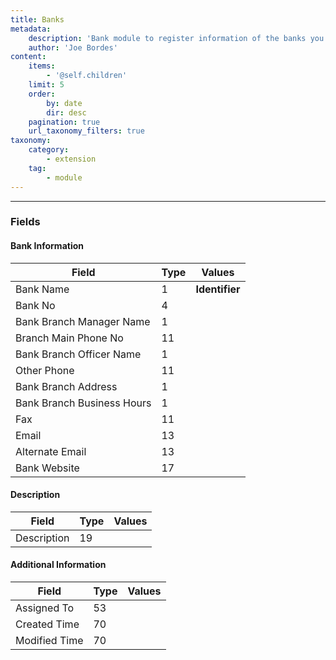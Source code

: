 ```yaml
---
title: Banks
metadata:
    description: 'Bank module to register information of the banks you work with.'
    author: 'Joe Bordes'
content:
    items:
        - '@self.children'
    limit: 5
    order:
        by: date
        dir: desc
    pagination: true
    url_taxonomy_filters: true
taxonomy:
    category:
        - extension
    tag:
        - module
---
```

---

### Fields

#### Bank Information

<table class="table table-striped">
<thead>
<tr class="header">
<th>Field</th>
<th>Type</th>
<th>Values</th>
</tr>
</thead>
<tbody>
<tr>
<td>Bank Name</td>
<td>1</td>
<td><strong>Identifier</strong></td>
</tr>
<tr>
<td>Bank No</td>
<td>4</td>
<td></td>
</tr>
<tr>
<td>Bank Branch Manager Name</td>
<td>1</td>
<td></td>
</tr>
<tr>
<td>Branch Main Phone No</td>
<td>11</td>
<td></td>
</tr>
<tr>
<td>Bank Branch Officer Name</td>
<td>1</td>
<td></td>
</tr>
<tr>
<td>Other Phone</td>
<td>11</td>
<td></td>
</tr>
<tr>
<td>Bank Branch Address</td>
<td>1</td>
<td></td>
</tr>
<tr>
<td>Bank Branch Business Hours</td>
<td>1</td>
<td></td>
</tr>
<tr>
<td>Fax</td>
<td>11</td>
<td></td>
</tr>
<tr>
<td>Email</td>
<td>13</td>
<td></td>
</tr>
<tr>
<td>Alternate Email</td>
<td>13</td>
<td></td>
</tr>
<tr>
<td>Bank Website</td>
<td>17</td>
<td></td>
</tr>
</tbody>
</table>

#### Description

<table class="table table-striped">
<thead>
<tr class="header">
<th>Field</th>
<th>Type</th>
<th>Values</th>
</tr>
</thead>
<tbody>
<tr>
<td>Description</td>
<td>19</td>
<td></td>
</tr>
</tbody>
</table>

#### Additional Information

<table class="table table-striped">
<thead>
<tr class="header">
<th>Field</th>
<th>Type</th>
<th>Values</th>
</tr>
</thead>
<tbody>
<tr>
<td>Assigned To</td>
<td>53</td>
<td></td>
</tr>
<tr>
<td>Created Time</td>
<td>70</td>
<td></td>
</tr>
<tr>
<td>Modified Time</td>
<td>70</td>
<td></td>
</tr>
</tbody>
</table>
